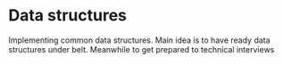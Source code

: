 # Data structures
Implementing common data structures. Main idea is to have ready data structures under belt. Meanwhile to get prepared to technical interviews
